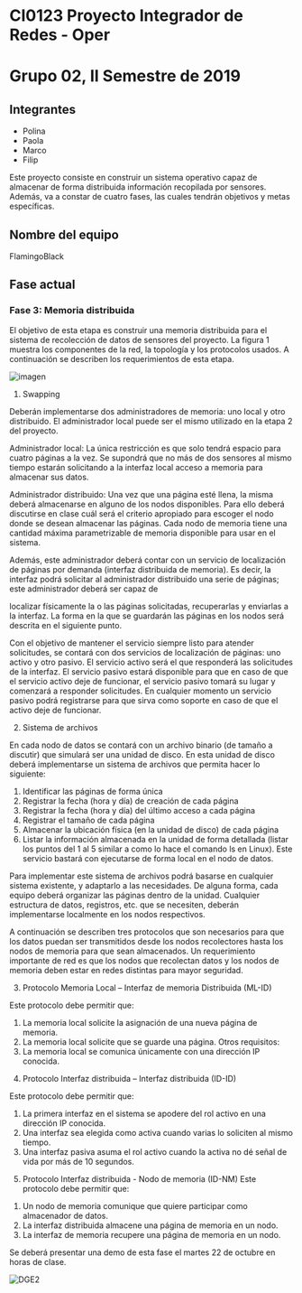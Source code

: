 # CI0123 Proyecto Integrador de Redes - Oper
# Grupo 02, II Semestre de 2019

## Integrantes

* Polina 
* Paola
* Marco
* Filip

Este proyecto consiste en construir un sistema operativo capaz de almacenar de forma distribuida información recopilada por sensores. Además, va a constar de cuatro fases, las cuales tendrán objetivos y metas específicas.
## Nombre del equipo 
FlamingoBlack

## Fase actual

### Fase 3: Memoria distribuida

El objetivo de esta etapa es construir una memoria distribuida para el sistema de recolección de datos de sensores del proyecto. La figura 1 muestra los componentes de la red, la topología y los protocolos usados.
A continuación se describen los requerimientos de esta etapa.


![imagen](https://user-images.githubusercontent.com/49280127/68361318-02a57800-00e9-11ea-8cd5-6f8dc0a55831.jpg)

1)	Swapping


Deberán implementarse dos administradores de memoria: uno local y otro distribuido. El administrador local puede ser el mismo utilizado en la etapa 2 del proyecto.

Administrador local: La única restricción es que solo tendrá espacio para cuatro páginas a la vez. Se supondrá que no más de dos sensores al mismo tiempo estarán solicitando a la interfaz local acceso a memoria para almacenar sus datos.

Administrador distribuido: Una vez que una página esté llena, la misma deberá almacenarse en alguno de los nodos disponibles. Para ello deberá discutirse en clase cuál será el criterio apropiado para escoger el nodo donde se desean almacenar las páginas.
Cada nodo de memoria tiene una cantidad máxima parametrizable de memoria disponible para usar en el sistema.

Además, este administrador deberá contar con un servicio de localización de páginas por demanda (interfaz distribuida de memoria). Es decir, la interfaz podrá solicitar al administrador distribuido una serie de páginas; este administrador deberá ser capaz de
 
localizar físicamente la o las páginas solicitadas, recuperarlas y enviarlas a la interfaz. La forma en la que se guardarán las páginas en los nodos será descrita en el siguiente punto.

Con el objetivo de mantener el servicio siempre listo para atender solicitudes, se contará con dos servicios de localización de páginas: uno activo y otro pasivo. El servicio activo será el que responderá las solicitudes de la interfaz. El servicio pasivo estará disponible para que en caso de que el servicio activo deje de funcionar, el servicio pasivo tomará su lugar y comenzará a responder solicitudes. En cualquier momento un servicio pasivo podrá registrarse para que sirva como soporte en caso de que el activo deje de funcionar.

2)	Sistema de archivos

En cada nodo de datos se contará con un archivo binario (de tamaño a discutir) que simulará ser una unidad de disco. En esta unidad de disco deberá implementarse un sistema de archivos que permita hacer lo siguiente:
1.	Identificar las páginas de forma única
2.	Registrar la fecha (hora y día) de creación de cada página
3.	Registrar la fecha (hora y día) del último acceso a cada página
4.	Registrar el tamaño de cada página
5.	Almacenar la ubicación física (en la unidad de disco) de cada página
6.	Listar la información almacenada en la unidad de forma detallada (listar los puntos del 1 al 5 similar a como lo hace el comando ls en Linux). Este servicio bastará con ejecutarse de forma local en el nodo de datos.

Para implementar este sistema de archivos podrá basarse en cualquier sistema existente, y adaptarlo a las necesidades. De alguna forma, cada equipo deberá organizar las páginas dentro de la unidad. Cualquier estructura de datos, registros, etc. que se necesiten, deberán implementarse localmente en los nodos respectivos.

A continuación se describen tres protocolos que son necesarios para que los datos puedan ser transmitidos desde los nodos recolectores hasta los nodos de memoria para que sean almacenados. Un requerimiento importante de red es que los nodos que recolectan datos y los nodos de memoria deben estar en redes distintas para mayor seguridad.

3)	Protocolo Memoria Local – Interfaz de memoria Distribuida (ML-ID) 

Este protocolo debe permitir que:
1.	La memoria local solicite la asignación de una nueva página de memoria.
2.	La memoria local solicite que se guarde una página. Otros requisitos:
3.	La memoria local se comunica únicamente con una dirección IP conocida.

4)	Protocolo Interfaz distribuida – Interfaz distribuida (ID-ID)
 
Este protocolo debe permitir que:
1.	La primera interfaz en el sistema se apodere del rol activo en una dirección IP conocida.
2.	Una interfaz sea elegida como activa cuando varias lo soliciten al mismo tiempo.
3.	Una interfaz pasiva asuma el rol activo cuando la activa no dé señal de vida por más de 10 segundos.

5)	Protocolo Interfaz distribuida - Nodo de memoria (ID-NM) Este protocolo debe permitir que:

1.	Un nodo de memoria comunique que quiere participar como almacenador de datos.
2.	La interfaz distribuida almacene una página de memoria en un nodo.
3.	La interfaz de memoria recupere una página de memoria en un nodo.


Se deberá presentar una demo de esta fase el martes 22 de octubre en horas de clase.

![DGE2](https://user-images.githubusercontent.com/54404955/66105390-9af38e80-e578-11e9-8281-c7f6aaa71614.png)

